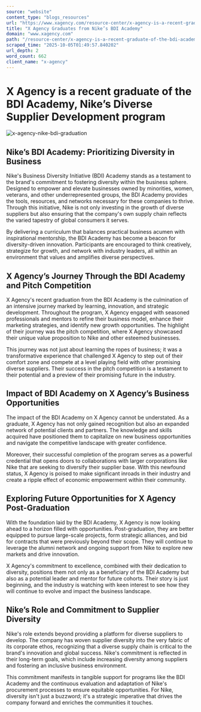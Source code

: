 ```yaml
---
source: "website"
content_type: "blogs_resources"
url: "https://www.xagency.com/resource-center/x-agency-is-a-recent-graduate-of-the-bdi-academy-nikes-diverse-supplier-development-program"
title: "X Agency Graduates from Nike’s BDI Academy"
domain: "www.xagency.com"
path: "/resource-center/x-agency-is-a-recent-graduate-of-the-bdi-academy-nikes-diverse-supplier-development-program"
scraped_time: "2025-10-05T01:49:57.840202"
url_depth: 2
word_count: 662
client_name: "x-agency"
---
```


# X Agency is a recent graduate of the BDI Academy, Nike’s Diverse Supplier Development program

![x-agency-nike-bdi-graduation](https://www.xagency.com/hs-fs/hubfs/x-agency-nike-bdi-graduation.jpg?width=1000&height=1500&name=x-agency-nike-bdi-graduation.jpg)

## Nike’s BDI Academy: Prioritizing Diversity in Business

Nike's Business Diversity Initiative (BDI) Academy stands as a testament to the brand's commitment to fostering diversity within the business sphere. Designed to empower and elevate businesses owned by minorities, women, veterans, and other underrepresented groups, the BDI Academy provides the tools, resources, and networks necessary for these companies to thrive. Through this initiative, Nike is not only investing in the growth of diverse suppliers but also ensuring that the company's own supply chain reflects the varied tapestry of global consumers it serves.

By delivering a curriculum that balances practical business acumen with inspirational mentorship, the BDI Academy has become a beacon for diversity-driven innovation. Participants are encouraged to think creatively, strategize for growth, and network with industry leaders, all within an environment that values and amplifies diverse perspectives.

## X Agency’s Journey Through the BDI Academy and Pitch Competition

X Agency's recent graduation from the BDI Academy is the culmination of an intensive journey marked by learning, innovation, and strategic development. Throughout the program, X Agency engaged with seasoned professionals and mentors to refine their business model, enhance their marketing strategies, and identify new growth opportunities. The highlight of their journey was the pitch competition, where X Agency showcased their unique value proposition to Nike and other esteemed businesses.

This journey was not just about learning the ropes of business; it was a transformative experience that challenged X Agency to step out of their comfort zone and compete at a level playing field with other promising diverse suppliers. Their success in the pitch competition is a testament to their potential and a preview of their promising future in the industry.

## Impact of BDI Academy on X Agency’s Business Opportunities

The impact of the BDI Academy on X Agency cannot be understated. As a graduate, X Agency has not only gained recognition but also an expanded network of potential clients and partners. The knowledge and skills acquired have positioned them to capitalize on new business opportunities and navigate the competitive landscape with greater confidence.

Moreover, their successful completion of the program serves as a powerful credential that opens doors to collaborations with larger corporations like Nike that are seeking to diversify their supplier base. With this newfound status, X Agency is poised to make significant inroads in their industry and create a ripple effect of economic empowerment within their community.

## Exploring Future Opportunities for X Agency Post-Graduation

With the foundation laid by the BDI Academy, X Agency is now looking ahead to a horizon filled with opportunities. Post-graduation, they are better equipped to pursue large-scale projects, form strategic alliances, and bid for contracts that were previously beyond their scope. They will continue to leverage the alumni network and ongoing support from Nike to explore new markets and drive innovation.

X Agency's commitment to excellence, combined with their dedication to diversity, positions them not only as a beneficiary of the BDI Academy but also as a potential leader and mentor for future cohorts. Their story is just beginning, and the industry is watching with keen interest to see how they will continue to evolve and impact the business landscape.

## Nike’s Role and Commitment to Supplier Diversity

Nike's role extends beyond providing a platform for diverse suppliers to develop. The company has woven supplier diversity into the very fabric of its corporate ethos, recognizing that a diverse supply chain is critical to the brand's innovation and global success. Nike's commitment is reflected in their long-term goals, which include increasing diversity among suppliers and fostering an inclusive business environment.

This commitment manifests in tangible support for programs like the BDI Academy and the continuous evaluation and adaptation of Nike's procurement processes to ensure equitable opportunities. For Nike, diversity isn't just a buzzword; it's a strategic imperative that drives the company forward and enriches the communities it touches.